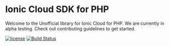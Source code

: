 # Ionic Cloud SDK for PHP
Welcome to the Unofficial library for Ionic Cloud for PHP. We are currently in alpha testing. Check out contributing guidelines to get started.

[![license](https://img.shields.io/github/license/mashape/apistatus.svg?maxAge=2592000)](LICENSE)
[![Build Status](https://travis-ci.org/wcatron/ionic-cloud-sdk-php.svg?branch=master)](https://travis-ci.org/wcatron/ionic-cloud-sdk-php)
